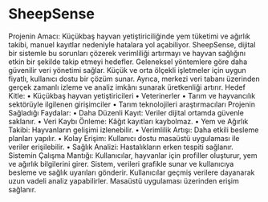 # SheepSense

Projenin Amacı:
Küçükbaş hayvan yetiştiriciliğinde yem tüketimi ve ağırlık takibi, manuel kayıtlar nedeniyle hatalara yol açabiliyor. SheepSense, dijital bir sistemle bu sorunları çözerek verimliliği artırmayı ve hayvan sağlığını etkin bir şekilde takip etmeyi hedefler. Geleneksel yöntemlere göre daha güvenilir veri yönetimi sağlar. Küçük ve orta ölçekli işletmeler için uygun fiyatlı, kullanıcı dostu bir çözüm sunar. Ayrıca, merkezi veri tabanı üzerinden gerçek zamanlı izleme ve analiz imkânı sunarak üretkenliği artırır.
Hedef Kitle:
•	Küçükbaş hayvan yetiştiricileri
•	Veterinerler
•	Tarım ve hayvancılık sektörüyle ilgilenen girişimciler
•	Tarım teknolojileri araştırmacıları
Projenin Sağladığı Faydalar:
•	Daha Düzenli Kayıt: Veriler dijital ortamda güvenle saklanır.
•	Veri Kaybı Önleme: Kâğıt kayıtları kaybolmaz.
•	Yem ve Ağırlık Takibi: Hayvanların gelişimi izlenebilir.
•	Verimlilik Artışı: Daha etkili besleme planları yapılır.
•	Kolay Erişim: Kullanıcı dostu masaüstü uygulaması ile veriler erişilebilir.
•	Sağlık Analizi: Hastalıkların erken tespiti sağlanır.
Sistemin Çalışma Mantığı:
Kullanıcılar, hayvanlar için profiller oluşturur, yem ve ağırlık bilgilerini girer. Sistem, verileri grafikle sunar ve kullanıcıya besleme ve sağlık uyarıları gönderir. Kullanıcılar geçmiş verilere dayanarak uzun vadeli analiz yapabilirler. Masaüstü uygulaması üzerinden erişim sağlanır.
